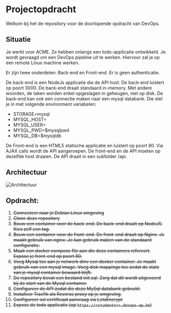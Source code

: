 # Projectopdracht

Welkom bij het de repository voor de doorlopende opdracht van DevOps. 

## Situatie

Je werkt voor ACME. Ze hebben onlangs een todo-applicatie ontwikkeld. 
Je wordt gevraagd om een DevOps pipeline uit te werken. Hiervoor zal je op een remote Linux machine werken.

Er zijn twee onderdelen: Back-end en Front-end. Er is geen authenticatie.

De back-end is een NodeJs applicatie die de API host. De back-end luistert op poort 3000. 
De back-end draait standaard in-memory. Met andere woorden, de taken worden enkel opgeslagen in geheugen, niet op disk. 
De back-end kan ook een connectie maken naar een mysql databank. Die stel je in met volgende environment variabelen:

* STORAGE=mysql
* MYSQL_HOST=<hostname>
* MYSQL_USER=<username>
* MYSQL_PWD=$mysqlpwd 
* MYSQL_DB=$mysqldb

De Front-end is een HTML5 statische applicatie en luistert op poort 80. 
Via AJAX calls wordt de API aangeroepen. De front-end en de API moeten op dezelfde host draaien. 
De API draait in een subfolder /api.

## Architectuur

![Architectuur](./architectuur.png)

## Opdracht:

01. ~~Connecteer naar je Debian Linux omgeving~~
02. ~~Clone deze repository~~
03. ~~Bouw een container voor de back-end. De back-end draait op NodeJS. Kies zelf een tag.~~
04. ~~Bouw een container voor de front-end. De front-end draait op Nginx. Je maakt gebruik van nginx. Je kan gebruik maken van de standaard configuratie.~~
05. ~~Maak een docker compose file aan die deze containers refereert. Expose je front-end op poort 80.~~
06. ~~Voeg Mysql toe aan je netwerk dmv een docker container. Je maakt gebruik van een mysql image. Voeg disk mappings toe zodat de state van je mysql container bewaard blijft.~~
07. ~~De repository bevat een bestand init.sql. Zorg dat dit wordt uitgevoerd bij de start van de Mysql container.~~ 
08. ~~Configureer de API zodat die deze MySql databank gebruikt.~~
09. ~~Installeer Traefik als Reverse proxy op je omgeving.~~
10. ~~Configureer ssl certificaat aanvraag via LetsEncrypt~~
11. ~~Expose de todo applicatie (op ```https://<studentnr>.devops-ap.be```)~~
